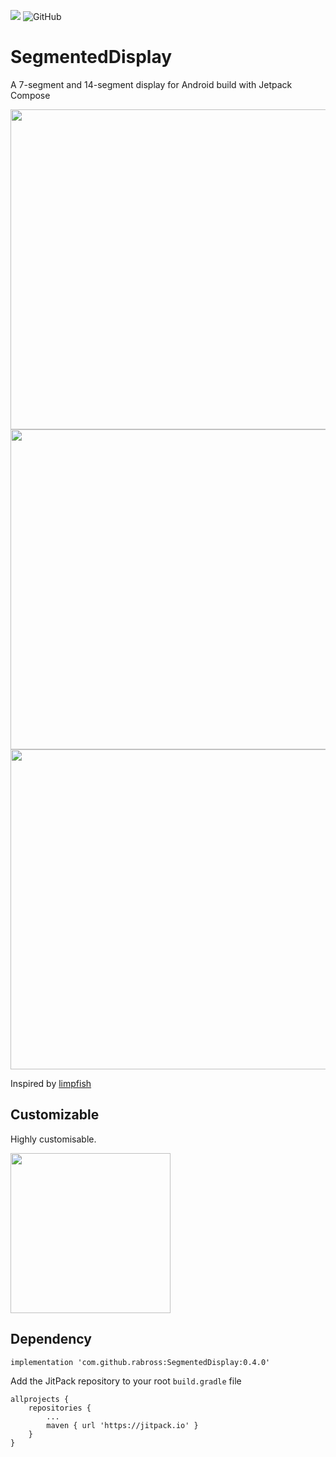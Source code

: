[![](https://jitpack.io/v/rabross/SegmentedDisplay.svg)](https://jitpack.io/#rabross/SegmentedDisplay)
![GitHub](https://img.shields.io/github/license/rabross/SegmentedDisplay.svg)

# SegmentedDisplay
A 7-segment and 14-segment display for Android build with Jetpack Compose

<img width="512" src="https://user-images.githubusercontent.com/3681815/168902536-89114f4d-8545-46a5-9ea4-89cde58c7cb9.png">
<img width="512" src="https://user-images.githubusercontent.com/3681815/134777713-e61c2a27-1346-4591-9e34-2b76058607c4.png">
<img width="512" src="https://user-images.githubusercontent.com/3681815/134990891-a847ef53-9fe1-477e-bfe5-2774172e8455.png">

Inspired by [limpfish](https://www.plingboot.com/oldskool-demo-on-a-7-segment-display/)

## Customizable
Highly customisable.

<img width="256" src="https://user-images.githubusercontent.com/3681815/168905771-50538409-e7eb-4002-a050-6ff43fa4f5d6.gif">

## Dependency

    implementation 'com.github.rabross:SegmentedDisplay:0.4.0'

Add the JitPack repository to your root `build.gradle` file

    allprojects {
        repositories {
            ...
            maven { url 'https://jitpack.io' }
        }
    }
